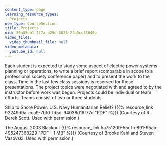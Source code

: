 ```yaml
---
content_type: page
learning_resource_types:
- Projects
ocw_type: CourseSection
title: Projects
uid: 30a35eb1-2f7a-b29d-3026-2fb0cc33640b
video_files:
  video_thumbnail_file: null
video_metadata:
  youtube_id: null
---
```


Each student is expected to study some aspect of electric power systems planning or operations, to write a brief report (comparable in scope to a professional society conference paper) and to present the work to the class. Time in the last few class sessions is reserved for these presentations. The project topics were negotiated with and agreed to by the instructor before work was begun. Projects could be individual or team efforts. Teams consist of two or three students.

Ship to Shore Power: U.S. Navy Humanitarian Relief? ({{% resource_link 92249d9a-cca9-7bf0-fd5d-94038d16f77d "PDF" %}}) (Courtesy of R. Derek Scott. Used with permission.)

The August 2003 Blackout ({{% resource_link 5a751209-55cf-e891-95ab-495247368229 "PDF - 1 MB" %}}) (Courtesy of Brooke Kahl and Steven Vasovski. Used with permission.)